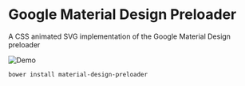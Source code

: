 # Google Material Design Preloader
A CSS animated SVG implementation of the Google Material Design preloader

![Demo](http://i.imgur.com/XTXx2G4.gif)

```
bower install material-design-preloader
```
